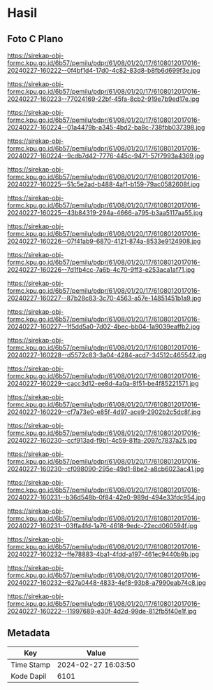 # Hasil

## Foto C Plano

https://sirekap-obj-formc.kpu.go.id/6b57/pemilu/pdpr/61/08/01/20/17/6108012017016-20240227-160222--0f4bf1d4-17d0-4c82-83d8-b8fb6d699f3e.jpg

https://sirekap-obj-formc.kpu.go.id/6b57/pemilu/pdpr/61/08/01/20/17/6108012017016-20240227-160223--77024169-22bf-45fa-8cb2-919e7b9ed17e.jpg

https://sirekap-obj-formc.kpu.go.id/6b57/pemilu/pdpr/61/08/01/20/17/6108012017016-20240227-160224--01a4479b-a345-4bd2-ba8c-738fbb037398.jpg

https://sirekap-obj-formc.kpu.go.id/6b57/pemilu/pdpr/61/08/01/20/17/6108012017016-20240227-160224--9cdb7d42-7776-445c-9471-57f7993a4369.jpg

https://sirekap-obj-formc.kpu.go.id/6b57/pemilu/pdpr/61/08/01/20/17/6108012017016-20240227-160225--51c5e2ad-b488-4af1-b159-79ac0582608f.jpg

https://sirekap-obj-formc.kpu.go.id/6b57/pemilu/pdpr/61/08/01/20/17/6108012017016-20240227-160225--43b84319-294a-4666-a795-b3aa5117aa55.jpg

https://sirekap-obj-formc.kpu.go.id/6b57/pemilu/pdpr/61/08/01/20/17/6108012017016-20240227-160226--07f41ab9-6870-4121-874a-8533e9124908.jpg

https://sirekap-obj-formc.kpu.go.id/6b57/pemilu/pdpr/61/08/01/20/17/6108012017016-20240227-160226--7d1fb4cc-7a6b-4c70-9ff3-e253aca1af71.jpg

https://sirekap-obj-formc.kpu.go.id/6b57/pemilu/pdpr/61/08/01/20/17/6108012017016-20240227-160227--87b28c83-3c70-4563-a57e-14851451b1a9.jpg

https://sirekap-obj-formc.kpu.go.id/6b57/pemilu/pdpr/61/08/01/20/17/6108012017016-20240227-160227--1f5dd5a0-7d02-4bec-bb04-1a9039eaffb2.jpg

https://sirekap-obj-formc.kpu.go.id/6b57/pemilu/pdpr/61/08/01/20/17/6108012017016-20240227-160228--d5572c83-3a04-4284-acd7-34512c465542.jpg

https://sirekap-obj-formc.kpu.go.id/6b57/pemilu/pdpr/61/08/01/20/17/6108012017016-20240227-160229--cacc3d12-ee8d-4a0a-8f51-be4f85221571.jpg

https://sirekap-obj-formc.kpu.go.id/6b57/pemilu/pdpr/61/08/01/20/17/6108012017016-20240227-160229--cf7a73e0-e85f-4d97-ace9-2902b2c5dc8f.jpg

https://sirekap-obj-formc.kpu.go.id/6b57/pemilu/pdpr/61/08/01/20/17/6108012017016-20240227-160230--ccf913ad-f9b1-4c59-81fa-2097c7837a25.jpg

https://sirekap-obj-formc.kpu.go.id/6b57/pemilu/pdpr/61/08/01/20/17/6108012017016-20240227-160230--cf098090-295e-49d1-8be2-a8cb6023ac41.jpg

https://sirekap-obj-formc.kpu.go.id/6b57/pemilu/pdpr/61/08/01/20/17/6108012017016-20240227-160231--b36d548b-0f84-42e0-989d-494e33fdc954.jpg

https://sirekap-obj-formc.kpu.go.id/6b57/pemilu/pdpr/61/08/01/20/17/6108012017016-20240227-160231--03ffa4fd-1a76-4618-9edc-22ecd060594f.jpg

https://sirekap-obj-formc.kpu.go.id/6b57/pemilu/pdpr/61/08/01/20/17/6108012017016-20240227-160232--ffe78883-4ba1-4fdd-a197-461ec9440b9b.jpg

https://sirekap-obj-formc.kpu.go.id/6b57/pemilu/pdpr/61/08/01/20/17/6108012017016-20240227-160232--627a0448-4833-4ef8-93b8-a7990eab74c8.jpg

https://sirekap-obj-formc.kpu.go.id/6b57/pemilu/pdpr/61/08/01/20/17/6108012017016-20240227-160222--11997689-e30f-4d2d-99de-812fb5f40e1f.jpg


## Metadata

| Key        | Value               |
| ---------- | ------------------- |
| Time Stamp | 2024-02-27 16:03:50 |
| Kode Dapil | 6101                |



